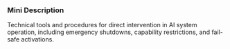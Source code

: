 ### Mini Description

Technical tools and procedures for direct intervention in AI system operation, including emergency shutdowns, capability restrictions, and fail-safe activations.
